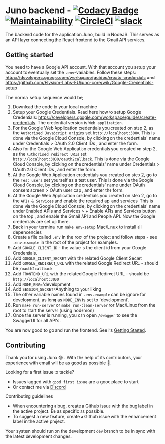 # Juno backend - [![Codacy Badge](https://app.codacy.com/project/badge/Grade/bd0d77d77497483dae29b0360594c0fe)](https://www.codacy.com/gh/Elysium-Labs-EU/juno-backend-service/dashboard?utm_source=github.com&utm_medium=referral&utm_content=Elysium-Labs-EU/juno-backend-service&utm_campaign=Badge_Grade) [![Maintainability](https://api.codeclimate.com/v1/badges/ca475727f33352dffbfb/maintainability)](https://codeclimate.com/github/Elysium-Labs-EU/juno-backend-service/maintainability) [![CircleCI](https://circleci.com/gh/Elysium-Labs-EU/juno-backend-service/tree/main.svg?style=svg)](https://circleci.com/gh/Elysium-Labs-EU/juno-backend-service/tree/main) [![slack](https://img.shields.io/badge/Slack-Community-important)](https://join.slack.com/t/slack-pfs5354/shared_invite/zt-1dnnwr9wn-njkaaxES_sUWywV2~JANjg)

The backend code for the application Juno, build in NodeJS. This serves as an API layer connecting the React frontend to the Gmail API services.

## Getting started

You need to have a Google API account. With that account you setup your account to eventually set the `.env`-variables. Follow these steps: https://developers.google.com/workspace/guides/create-credentials and https://github.com/Elysium-Labs-EU/juno-core/wiki/Google-Credentials-setup

The normal setup sequence would be;

1.  Download the code to your local machine
2.  Setup your Google Credentials. Read here how to setup Google Credentials: https://developers.google.com/workspace/guides/create-credentials. The credential version is `Web application`.
3.  For the Google Web Application credentials you created on step 2, as the `Authorised JavaScript origins` set `http://localhost:3000`. This is done via the Google Cloud Console, by clicking on the credentials' name under Credentials > OAuth 2.0 Client IDs , and enter the form.
4.  Also for the Google Web Application credentials you created on step 2, as the `Authorised redirect URIs` set `http://localhost:3000/oauth2callback`. This is done via the Google Cloud Console, by clicking on the credentials' name under Credentials > OAuth 2.0 Client IDs , and enter the form.
5.  At the Google Web Application credentials you created on step 2, go to the `Test users` set yourself as a test user. This is done via the Google Cloud Console, by clicking on the credentials' name under OAuth consent screen > OAuth user cap , and enter the form.
6.  At the Google Web Application credentials you created on step 2, go to the `APIs & Services` and enable the required api and services. This is done via the Google Cloud Console, by clicking on the credentials' name under Enabled APIs and Services > + Enable APIs and Services button on the top , and enable the Gmail API and People API. Now the Google credentials are set up there.
7.  Back in your terminal run `make env-setup` Mac/Linux to install all dependencies
8.  Create a file called `.env` in the root of the project and follow steps - see `.env.example` in the root of the project for examples.
9.  Add `GOOGLE_CLIENT_ID` - the value is the client id from your Google Credentials.
10. Add `GOOGLE_CLIENT_SECRET` with the related Google Client Secret
11. Add `GOOGLE_REDIRECT_URL` with the related Google Redirect URL - should be `/oauth2callback`
12. Add `FRONTEND_URL` with the related Google Redirect URL - should be `http://localhost:3000`
13. Add `NODE_ENV`='development
14. Add `SESSION_SECRET`=Anything to your liking
15. The other variable names found in `.env.example` can be ignore for development, as long as `NODE_ENV` is set to `development'.
16. Run `make run-server` or `make run-clean-server` for Mac/Linux from the root to start the server (using nodemon)
17. Once the server is running, you can open `/swagger` to see the SwaggerUI for all API's.

You are now good to go and run the frontend. See its [Getting Started](https://github.com/Elysium-Labs-EU/juno-core/blob/main/README.md).

## Contributing

Thank you for using Juno 😎 . With the help of its contributors, your experience with email will be as good as possible 🚀.

Looking for a first issue to tackle?

- Issues tagged with `good first issue` are a good place to start.
- Or contact me via [Discord](https://discord.gg/773bDh4X)

Contributing guidelines

- When encountering a bug, create a Github issue with the bug label in the active project. Be as specific as possible.
- To suggest a new feature, create a Github issue with the enhancement label in the active project.

Your system should run on the development `dev` branch to be in sync with the latest development changes.
